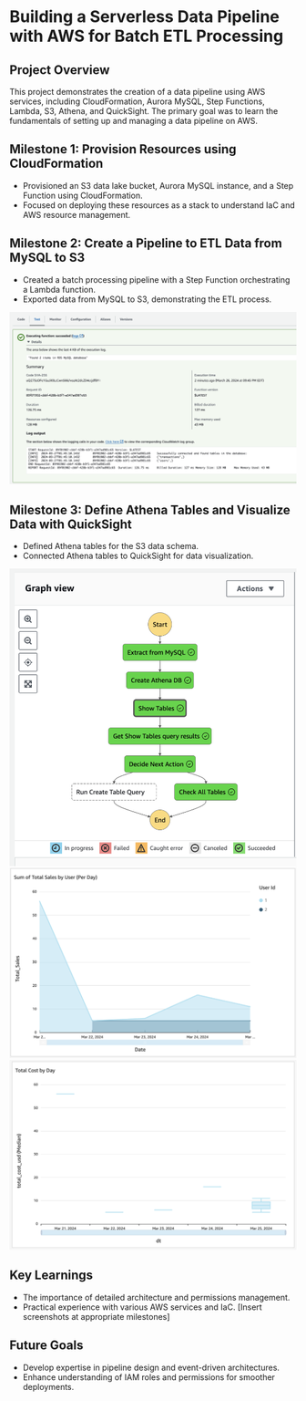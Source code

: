 # Building a Serverless Data Pipeline with AWS for Batch ETL Processing

## Project Overview
This project demonstrates the creation of a data pipeline using AWS services, including CloudFormation, Aurora MySQL, Step Functions, Lambda, S3, Athena, and QuickSight. The primary goal was to learn the fundamentals of setting up and managing a data pipeline on AWS.

## Milestone 1: Provision Resources using CloudFormation
- Provisioned an S3 data lake bucket, Aurora MySQL instance, and a Step Function using CloudFormation.
- Focused on deploying these resources as a stack to understand IaC and AWS resource management.
## Milestone 2: Create a Pipeline to ETL Data from MySQL to S3
- Created a batch processing pipeline with a Step Function orchestrating a Lambda function.
- Exported data from MySQL to S3, demonstrating the ETL process.

![Successful Lambda test execution](./img/successful_lambda_test.png)

## Milestone 3: Define Athena Tables and Visualize Data with QuickSight
- Defined Athena tables for the S3 data schema.
- Connected Athena tables to QuickSight for data visualization.

![Successful pipeline execution](./img/successful_step_function.png)
![Sum of Sales Per User, Per Day](./img/qs_sheet1.png)
![Sales Summary Statistics Per Day](./img/qs_sheet2.png)

## Key Learnings
- The importance of detailed architecture and permissions management.
- Practical experience with various AWS services and IaC.
[Insert screenshots at appropriate milestones]

## Future Goals
- Develop expertise in pipeline design and event-driven architectures.
- Enhance understanding of IAM roles and permissions for smoother deployments.
